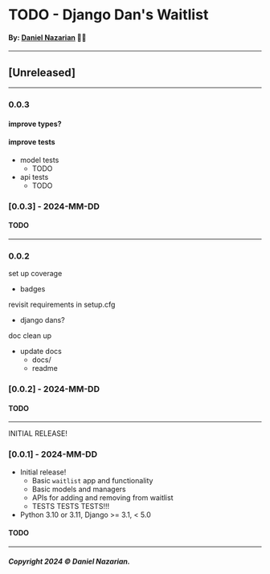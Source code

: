 # TODO - Django Dan's Waitlist
#### By: [Daniel Nazarian](https://danielnazarian) 🐧👹

-------------------------------------------------------
## [Unreleased]
-----
### 0.0.3


#### improve types?



#### improve tests
-  model tests
    - TODO
- api tests
    - TODO


### [0.0.3] - 2024-MM-DD
#### TODO

-----
### 0.0.2

set up coverage
- badges


revisit requirements in setup.cfg
- django dans?


doc clean up
- update docs
    - docs/
    - readme


### [0.0.2] - 2024-MM-DD
#### TODO


---


INITIAL RELEASE!


### [0.0.1] - 2024-MM-DD
- Initial release!
    - Basic `waitlist` app and functionality
    - Basic models and managers
    - APIs for adding and removing from waitlist
    - TESTS TESTS TESTS!!!
- Python 3.10 or 3.11, Django >= 3.1, < 5.0
#### TODO

-------------------------------------------------------

##### Copyright 2024 © Daniel Nazarian.
